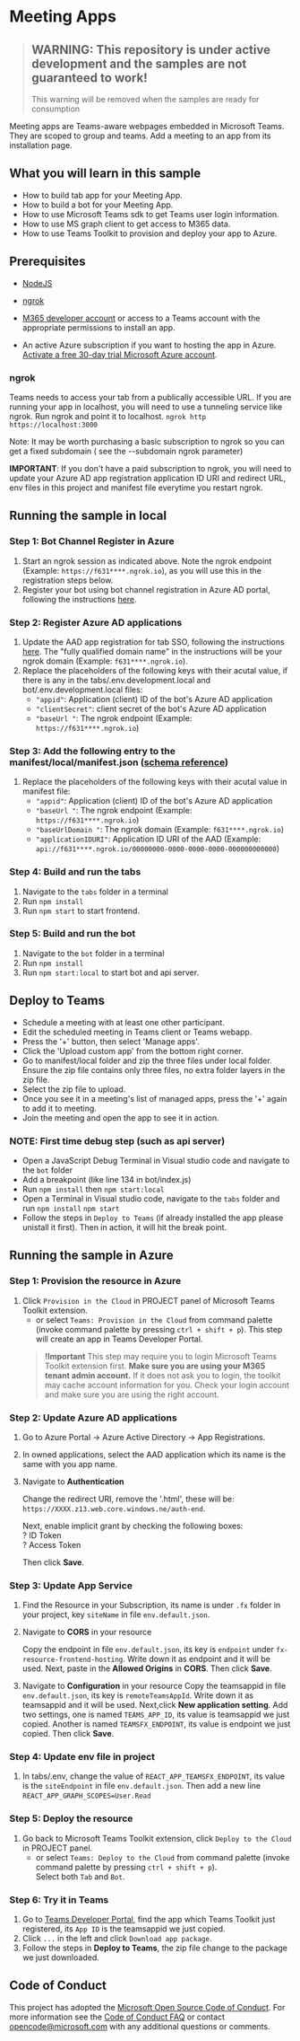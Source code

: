 # Meeting Apps

> ## WARNING: This repository is under active development and the samples are not guaranteed to work!
> This warning will be removed when the samples are ready for consumption

Meeting apps are Teams-aware webpages embedded in Microsoft Teams. They are scoped to group and teams. Add a meeting to an app from its installation page.

## What you will learn in this sample
- How to build tab app for your Meeting App. 
- How to build a bot for your Meeting App. 
- How to use Microsoft Teams sdk to get Teams user login information. 
- How to use MS graph client to get access to M365 data. 
- How to use Teams Toolkit to provision and deploy your app to Azure. 

## Prerequisites
-  [NodeJS](https://nodejs.org/en/)

-  [ngrok](https://ngrok.com/)

-  [M365 developer account](https://docs.microsoft.com/en-us/microsoftteams/platform/concepts/build-and-test/prepare-your-o365-tenant) or access to a Teams account with the appropriate permissions to install an app.

-  An active Azure subscription if you want to hosting the app in Azure. [Activate a free 30-day trial Microsoft Azure account](https://azureinfo.microsoft.com/us-freetrial.html).

### ngrok

Teams needs to access your tab from a publically accessible URL. If you are running your app in localhost, you will need to use a tunneling service like ngrok. Run ngrok and point it to localhost.
  `ngrok http https://localhost:3000`

Note: It may be worth purchasing a basic subscription to ngrok so you can get a fixed subdomain ( see the --subdomain ngrok parameter)

**IMPORTANT**: If you don't have a paid subscription to ngrok, you will need to update your Azure AD app registration application ID URI and redirect URL, env files in this project and manifest file everytime you restart ngrok.

## Running the sample in local

### Step 1: Bot Channel Register in Azure
1. Start an ngrok session as indicated above. Note the ngrok endpoint (Example: `https://f631****.ngrok.io`), as you will use this in the registration steps below.
1. Register your bot using bot channel registration in Azure AD portal, following the instructions [here](docs/azure-bot-channels-registration.md).

### Step 2: Register Azure AD applications
1. Update the AAD app registration for tab SSO, following the instructions [here](docs/auth-aad-sso.md). The "fully qualified domain name" in the instructions will be your ngrok domain (Example: `f631****.ngrok.io`).
1. Replace the placeholders of the following keys with their acutal value, if there is any in the tabs/.env.development.local and bot/.env.development.local files:
    - `"appid"`: Application (client) ID of the bot's Azure AD application
    - `"clientSecret"`: client secret of the bot's Azure AD application
    - `"baseUrl "`: The ngrok endpoint (Example: `https://f631****.ngrok.io`)

### Step 3: Add the following entry to the manifest/local/manifest.json ([schema reference](https://docs.microsoft.com/en-us/microsoftteams/platform/resources/schema/manifest-schema))
1. Replace the placeholders of the following keys with their acutal value in manifest file:
    - `"appid"`: Application (client) ID of the bot's Azure AD application
    - `"baseUrl "`: The ngrok endpoint (Example: `https://f631****.ngrok.io`)
    - `"baseUrlDomain "`: The ngrok domain (Example: `f631****.ngrok.io`)
    - `"applicationIDURI"`: Application ID URI of the AAD (Example: `api://f631****.ngrok.io/00000000-0000-0000-0000-000000000000`)

### Step 4: Build and run the tabs
1. Navigate to the `tabs` folder in a terminal
2. Run `npm install`
3. Run `npm start` to start frontend. 
  
### Step 5: Build and run the bot
1. Navigate to the `bot` folder in a terminal
2. Run `npm install`
3. Run `npm start:local` to start bot and api server. 

## Deploy to Teams
- Schedule a meeting with at least one other participant.
- Edit the scheduled meeting in Teams client or Teams webapp.
- Press the '+' button, then select 'Manage apps'.
- Click the 'Upload custom app' from the bottom right corner.
- Go to manifest/local folder and zip the three files under local folder. Ensure the zip file contains only three files, no extra folder layers in the zip file.
- Select the zip file to upload.
- Once you see it in a meeting's list of managed apps, press the '+' again to add it to meeting.
- Join the meeting and open the app to see it in action. 

### NOTE: First time debug step (such as api server)
- Open a JavaScript Debug Terminal in Visual studio code and navigate to the `bot` folder
- Add a breakpoint (like line 134 in bot/index.js)
- Run `npm install` then `npm start:local`
- Open a Terminal in Visual studio code, navigate to the `tabs` folder and run `npm install` `npm start`
- Follow the steps in `Deploy to Teams` (if already installed the app please unistall it first). Then in action, it will hit the break point.

## Running the sample in Azure

### Step 1: Provision the resource in Azure
1. Click `Provision in the Cloud` in PROJECT panel of Microsoft Teams Toolkit extension. 
    - or select `Teams: Provision in the Cloud` from command palette (invoke command palette by pressing `ctrl + shift + p`). 
    This step will create an app in Teams Developer Portal.
    > **!Important** This step may require you to login Microsoft Teams Toolkit extension first. **Make sure you are using your M365 tenant admin account.** 
    > If it does not ask you to login, the toolkit may cache account information for you. Check your login account and make sure you are using the right account.

### Step 2: Update Azure AD applications
1. Go to Azure Portal -> Azure Active Directory -> App Registrations.
2. In owned applications, select the AAD application which its name is the same with you app name.
3. Navigate to **Authentication**

    Change the redirect URI, remove the '.html', these will be: `https://XXXX.z13.web.core.windows.ne/auth-end`.

    Next, enable implicit grant by checking the following boxes:  
    ? ID Token  
    ? Access Token  

    Then click **Save**.

### Step 3: Update App Service
1. Find the Resource in your Subscription, its name is under `.fx` folder in your project, key `siteName` in file `env.default.json`.
2. Navigate to **CORS**  in your resource

    Copy the endpoint in file `env.default.json`, its key is `endpoint` under `fx-resource-frontend-hosting`. Write down it as endpoint and it will be used.
    Next, paste in the **Allowed Origins** in **CORS**.
    Then click **Save**.  

3. Navigate to **Configuration**  in your resource
     Copy the teamsappid in file `env.default.json`, its key is `remoteTeamsAppId`. Write down it as teamsappid and it will be used.
     Next,click **New application setting**. Add two settings, one is named `TEAMS_APP_ID`, its value is teamsappid we just copied. Another is named `TEAMSFX_ENDPOINT`, its value is endpoint we just copied.
     Then click **Save**.  

### Step 4: Update env file in project
1. In tabs/.env, change the value of `REACT_APP_TEAMSFX_ENDPOINT`, its value is the `siteEndpoint` in file `env.default.json`. Then add a new line `REACT_APP_GRAPH_SCOPES=User.Read`

### Step 5: Deploy the resource
1. Go back to Microsoft Teams Toolkit extension, click `Deploy to the Cloud` in PROJECT panel.
    - or select `Teams: Deploy to the Cloud` from command palette (invoke command palette by pressing `ctrl + shift + p`).  
    Select both `Tab` and `Bot`.

### Step 6: Try it in Teams
1. Go to [Teams Developer Portal](https://dev.teams.microsoft.com/apps), find the app which Teams Toolkit just registered, its `App ID` is the teamsappid we just copied.
2. Click `...` in the left and click `Download app package`.
3. Follow the steps in **Deploy to Teams**, the zip file change to the package we just downloaded.

## Code of Conduct
This project has adopted the [Microsoft Open Source Code of Conduct](https://opensource.microsoft.com/codeofconduct/).
For more information see the [Code of Conduct FAQ](https://opensource.microsoft.com/codeofconduct/faq/) or
contact [opencode@microsoft.com](mailto:opencode@microsoft.com) with any additional questions or comments.
